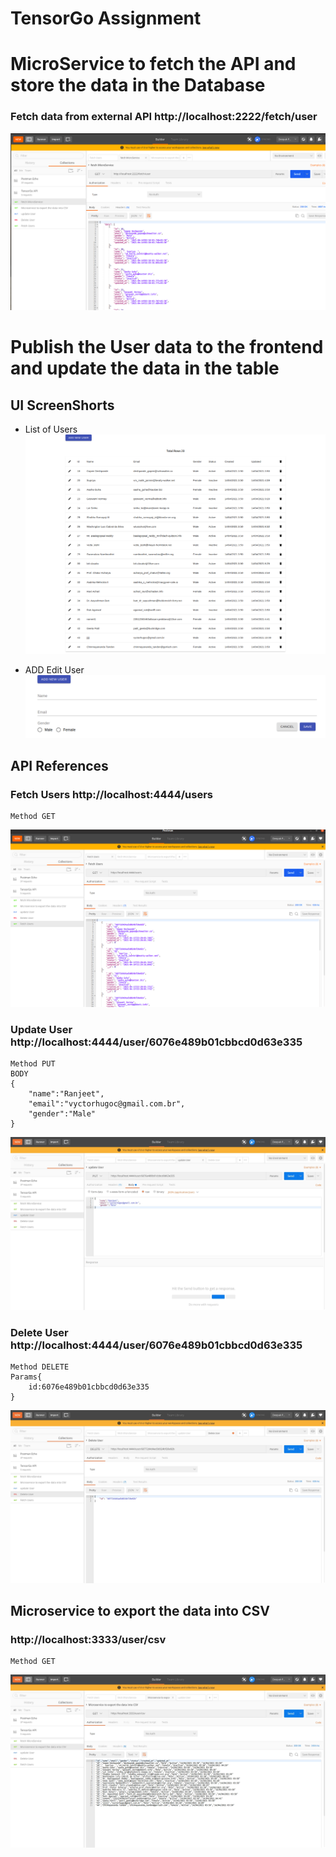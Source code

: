 # TensorGo Assignment

# MicroService to fetch the API and store the data in the Database
### Fetch data from external API http://localhost:2222/fetch/user
![](images/s1.png)

# Publish the User data to the frontend and update the data in the table

## UI ScreenShorts
* List of Users
![](images/s2.png)

* ADD Edit User
![](images/s3.png)

## API References

### Fetch Users http://localhost:4444/users
    Method GET
![](images/s4.png)

### Update User http://localhost:4444/user/6076e489b01cbbcd0d63e335
    Method PUT
    BODY
    {
        "name":"Ranjeet",
        "email":"vyctorhugoc@gmail.com.br",
        "gender":"Male"
    }

![](images/s7.png)

### Delete User http://localhost:4444/user/6076e489b01cbbcd0d63e335
    Method DELETE
    Params{
        id:6076e489b01cbbcd0d63e335
    }
![](images/s8.png)


## Microservice to export the data into CSV

### http://localhost:3333/user/csv
    Method GET
![](images/s6.png)
